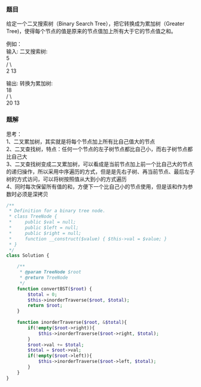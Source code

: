 ### 题目
给定一个二叉搜索树（Binary Search Tree），把它转换成为累加树（Greater Tree)，使得每个节点的值是原来的节点值加上所有大于它的节点值之和。

例如：   
输入: 二叉搜索树:   
              5   
            /   \   
           2     13   

输出: 转换为累加树:   
             18   
            /   \   
          20     13   

### 题解
思考：   
1、二叉累加树，其实就是将每个节点加上所有比自己值大的节点   
2、二叉查找树，特点：任何一个节点的左子树节点都比自己小，而右子树节点都比自己大   
3、二叉查找树变成二叉累加树，可以看成是当前节点加上前一个比自己大的节点的递归操作，所以采用中序遍历的方式，但是是先右子树、再当前节点、最后左子树的方式访问，可以将树按照值从大到小的方式遍历   
4、同时每次保留所有值的和，方便下一个比自己小的节点使用，但是该和作为参数时必须是深拷贝   
```php
/**
 * Definition for a binary tree node.
 * class TreeNode {
 *     public $val = null;
 *     public $left = null;
 *     public $right = null;
 *     function __construct($value) { $this->val = $value; }
 * }
 */
class Solution {

    /**
     * @param TreeNode $root
     * @return TreeNode
     */
    function convertBST($root) {
        $total = 0;
        $this->inorderTraverse($root, $total);
        return $root;
    }
    
    function inorderTraverse($root, &$total){
        if(!empty($root->right)){
            $this->inorderTraverse($root->right, $total);
        }
        $root->val += $total;
        $total = $root->val;
        if(!empty($root->left)){
            $this->inorderTraverse($root->left, $total);
        }
    }
}
```
